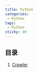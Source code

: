 ```yaml
---
title: Python
categories:
 - Python
tags:
 - Python
sticky: 40
---
```


## 目录

1. [Crawler](Crawler.md)
